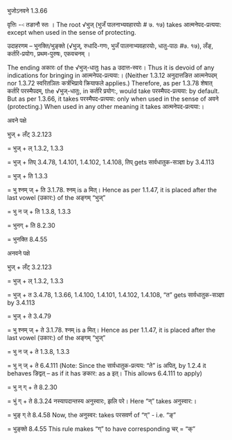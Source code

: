 

 भुजोऽनवने 1.3.66 


वृत्तिः --ः तङानौ स्‍तः । The root √भुज् (भुजँ पालनाभ्यवहारयोः # ७. १७) takes आत्मनेपद-प्रत्यया: except when used in the sense of protecting. 


उदाहरणम – भुनक्ति/भुङ्क्ते (√भुज्, रुधादि-गणः, भुजँ पालनाभ्यवहारयोः, धातु-पाठः #७. १७), लँङ्, कर्तरि-प्रयोगः, प्रथम-पुरुषः, एकवचनम् । 


The ending अकारः of the √भुज्-धातुः has a उदात्त-स्वरः। Thus it is devoid of any indications for bringing in आत्मनेपद-प्रत्यया:। (Neither 1.3.12 अनुदात्तङित आत्मनेपदम् nor 1.3.72 स्वरितञितः कर्त्रभिप्राये क्रियाफले applies.) Therefore, as per 1.3.78 शेषात् कर्तरि परस्मैपदम्, the √भुज्-धातुः, in कर्तरि प्रयोग:, would take परस्मैपद-प्रत्यया: by default. But as per 1.3.66, it takes परस्मैपद-प्रत्यया: only when used in the sense of अवने (protecting.) When used in any other meaning it takes आत्मनेपद-प्रत्यया:। 


अवने पक्षे 

भुज् + लँट् 3.2.123 

= भुज् + ल् 1.3.2, 1.3.3 

= भुज् + तिप् 3.4.78, 1.4.101, 1.4.102, 1.4.108, तिप् gets सार्वधातुक-सञ्ज्ञा by 3.4.113 

= भुज् + ति 1.3.3 

= भु श्नम् ज् + ति 3.1.78. श्नम् is a मित्। Hence as per 1.1.47, it is placed after the last vowel (उकार:) of the अङ्गम् “भुज्” 

= भु न ज् + ति 1.3.8, 1.3.3 

= भुनग् + ति 8.2.30 

= भुनक्ति 8.4.55 


अनवने पक्षे 

भुज् + लँट् 3.2.123 

= भुज् + ल् 1.3.2, 1.3.3 

= भुज् + त 3.4.78, 1.3.66, 1.4.100, 1.4.101, 1.4.102, 1.4.108, “त” gets सार्वधातुक-सञ्ज्ञा by 3.4.113 

= भुज् + ते 3.4.79 

= भु श्नम् ज् + ते 3.1.78. श्नम् is a मित्। Hence as per 1.1.47, it is placed after the last vowel (उकार:) of the अङ्गम् “भुज्” 

= भु न ज् + ते 1.3.8, 1.3.3 

= भु न् ज् + ते 6.4.111 (Note: Since the सार्वधातुक-प्रत्यय: “ते” is अपित्, by 1.2.4 it behaves ङिद्वत् – as if it has ङकार: as a इत्। This allows 6.4.111 to apply) 

= भु न् ग् + ते 8.2.30 

= भुं ग् + ते 8.3.24 
नस्यापदान्तस्य अनुस्वारः, झलि परे। Here “न्” takes अनुस्वार:। 

= भुङ् ग्  ते  8.4.58 
Now, the अनुस्वर: takes परसवर्ण of “ग्” - i.e. “ङ्”
 

= भुङ्क्ते 8.4.55 
This rule makes “ग्” to have corresponding चर् = “क्”

